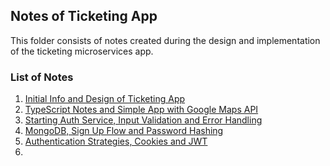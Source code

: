 ## Notes of Ticketing App

This folder consists of notes created during the design and implementation of the ticketing microservices app.

### List of Notes

1. [Initial Info and Design of Ticketing App](markdowns/01-about-ticketing-app.md)
2. [TypeScript Notes and Simple App with Google Maps API](markdowns/02-TS-course-maps-app.md)
3. [Starting Auth Service, Input Validation and Error Handling](markdowns/03-auth-service.md)
4. [MongoDB, Sign Up Flow and Password Hashing](markdowns/04-db-management-modeling.md)
5. [Authentication Strategies, Cookies and JWT](markdowns/05-auth-strategy-token-issue.md)
6. []()
